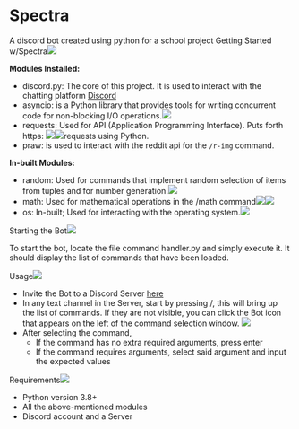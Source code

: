 # Spectra
A discord bot created using python for a school project
Getting Started w/Spectra![](Aspose.Words.a3fdf529-1759-4ccf-8e08-7d8b20ed8acb.001.png)

**Modules Installed:**

- discord.py: The core of this project. It is used to interact with the chatting platform [Discord](https://discord.com/)
- asyncio: is a Python library that provides tools for writing concurrent code for non-blocking I/O operations.![](Aspose.Words.a3fdf529-1759-4ccf-8e08-7d8b20ed8acb.002.png)
- requests: Used for API (Application Programming Interface). Puts forth https: ![](Aspose.Words.a3fdf529-1759-4ccf-8e08-7d8b20ed8acb.003.png)![](Aspose.Words.a3fdf529-1759-4ccf-8e08-7d8b20ed8acb.004.png)requests using Python.
- praw: is used to interact with the reddit api for the `/r-img` command.

**In-built Modules:**

- random: Used for commands that implement random selection of items from tuples and for number generation.![](Aspose.Words.a3fdf529-1759-4ccf-8e08-7d8b20ed8acb.005.png)
- math: Used for mathematical operations in the /math command![](Aspose.Words.a3fdf529-1759-4ccf-8e08-7d8b20ed8acb.006.png)![](Aspose.Words.a3fdf529-1759-4ccf-8e08-7d8b20ed8acb.007.png)
- os:  In-built; Used for interacting with the operating system.![](Aspose.Words.a3fdf529-1759-4ccf-8e08-7d8b20ed8acb.008.png)

Starting the Bot![](Aspose.Words.a3fdf529-1759-4ccf-8e08-7d8b20ed8acb.009.png)

To start the bot, locate the file command handler.py and simply execute it. It should display the list of commands that have been loaded. 

Usage![](Aspose.Words.a3fdf529-1759-4ccf-8e08-7d8b20ed8acb.010.png)

- Invite the Bot to a Discord Server [here](https://discord.com/oauth2/authorize?client_id=1273934919076417566&permissions=8&integration_type=0&scope=bot)
- In any text channel in the Server, start by pressing /, this will bring up the list of commands. If they are not visible, you can click the Bot icon that appears on the left of the command selection window. ![](Aspose.Words.a3fdf529-1759-4ccf-8e08-7d8b20ed8acb.011.png)
- After selecting the command,
  - If the command has no extra required arguments, press enter
  - If the command requires arguments, select said argument and input the expected values

Requirements![](Aspose.Words.a3fdf529-1759-4ccf-8e08-7d8b20ed8acb.013.png)

- Python version 3.8+
- All the above-mentioned modules
- Discord account and a Server
